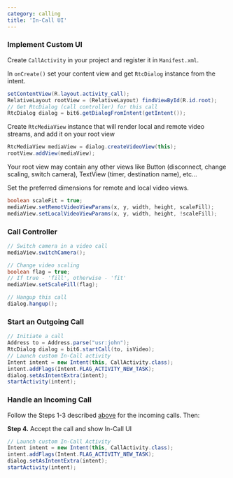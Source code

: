 ```yaml
---
category: calling
title: 'In-Call UI'
---
```


### Implement Custom UI

Create `CallActivity` in your project and register it in `Manifest.xml`.

In `onCreate()` set your content view and get `RtcDialog` instance from the intent.

```java
setContentView(R.layout.activity_call);
RelativeLayout rootView = (RelativeLayout) findViewById(R.id.root);
// Get RtcDialog (call controller) for this call
RtcDialog dialog = bit6.getDialogFromIntent(getIntent());
```

Create `RtcMediaView` instance that will render local and remote video streams, and add it on your root view

```java
RtcMediaView mediaView = dialog.createVideoView(this);
rootView.addView(mediaView);
```

Your root view may contain any other views like Button (disconnect, change scaling, switch camera), TextView (timer, destination name), etc...


Set the preferred dimensions for remote and local video views.

```java
boolean scaleFit = true;
mediaView.setRemotVideoViewParams(x, y, width, height, scaleFill);
mediaView.setLocalVideoViewParams(x, y, width, height, !scaleFill);
```

### Call Controller

```java
// Switch camera in a video call
mediaView.switchCamera();

// Change video scaling
boolean flag = true;
// If true - 'fill', otherwise - 'fit'
mediaView.setScaleFill(flag);

// Hangup this call
dialog.hangup();
```


### Start an Outgoing Call

```java
// Initiate a call
Address to = Address.parse("usr:john");
RtcDialog dialog = bit6.startCall(to, isVideo);
// Launch custom In-Call activity
Intent intent = new Intent(this, CallActivity.class);
intent.addFlags(Intent.FLAG_ACTIVITY_NEW_TASK);
dialog.setAsIntentExtra(intent);
startActivity(intent);
```


### Handle an Incoming Call

Follow the Steps 1-3 described [above](#calling-voice-video) for the incoming calls. Then:

**Step 4.** Accept the call and show In-Call UI

```java
// Launch custom In-Call Activity
Intent intent = new Intent(this, CallActivity.class);
intent.addFlags(Intent.FLAG_ACTIVITY_NEW_TASK);
dialog.setAsIntentExtra(intent);
startActivity(intent);
```

